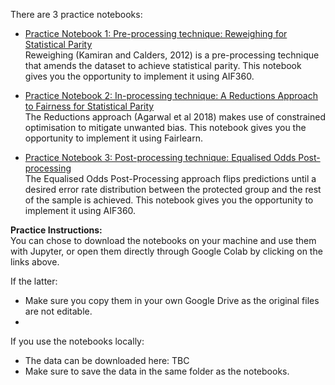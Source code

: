 There are 3 practice notebooks:

- [Practice Notebook 1: Pre-processing technique: Reweighing for Statistical Parity](https://colab.research.google.com/drive/19SIPcIkM91J8P6CJOJ6UkWd57W06wTxB?usp=sharing) <br>
  Reweighing (Kamiran and Calders, 2012) is a pre-processing technique that amends the dataset to achieve statistical parity. This notebook gives you the opportunity to implement it using AIF360.
  
 - [Practice Notebook 2: In-processing technique: A Reductions Approach to Fairness for Statistical Parity](https://colab.research.google.com/drive/1G3qb1xfhuiFjfaa1BcrE8PFKFhYrOGeD?usp=sharing) <br>
  The Reductions approach (Agarwal et al 2018) makes use of constrained optimisation to mitigate unwanted bias.  This notebook gives you the opportunity to implement it using Fairlearn.
  
- [Practice Notebook 3: Post-processing technique: Equalised Odds Post-processing](https://colab.research.google.com/drive/1hkLxC3HS9O8baIyoi7FF4eLgj1_kq42G?usp=sharing) <br>
  The Equalised Odds Post-Processing approach flips predictions until a desired error rate distribution between the protected group and the rest of the sample is achieved.  This notebook gives you the opportunity to implement it using AIF360.
  
**Practice Instructions:** <br>
You can chose to download the notebooks on your machine and use them with Jupyter, or open them directly through Google Colab by clicking on the links above.

If the latter:

- Make sure you copy them in your own Google Drive as the original files are not editable.
- 
If you use the notebooks locally:

- The data can be downloaded here: TBC
- Make sure to save the data in the same folder as the notebooks.
